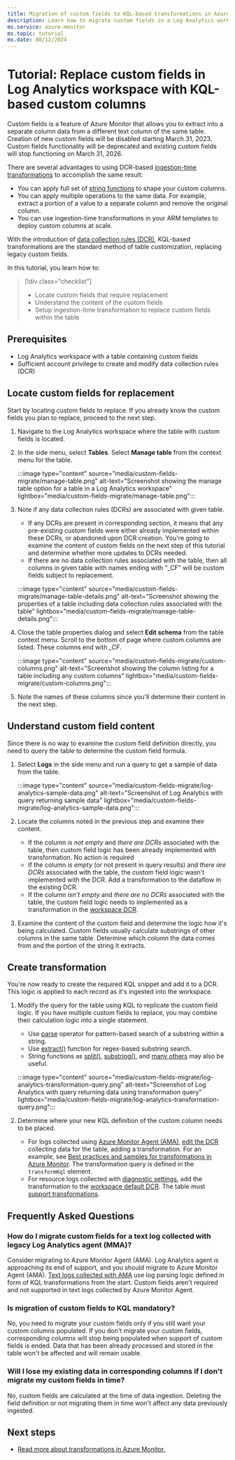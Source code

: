 ```yaml
---
title: Migration of custom fields to KQL-based transformations in Azure Monitor
description: Learn how to migrate custom fields in a Log Analytics workspace in Azure Monitor with KQL-based custom columns using transformations. 
ms.service: azure-monitor
ms.topic: tutorial 
ms.date: 08/12/2024
---
```



# Tutorial: Replace custom fields in Log Analytics workspace with KQL-based custom columns

Custom fields is a feature of Azure Monitor that allows you to extract into a separate column data from a different text column of the same table. Creation of new custom fields will be disabled starting March 31, 2023. Custom fields functionality will be deprecated and existing custom fields will stop functioning on March 31, 2026.

There are several advantages to using DCR-based [ingestion-time transformations](../essentials/data-collection-transformations.md) to accomplish the same result:

- You can apply full set of [string functions](/azure/data-explorer/kusto/query/scalarfunctions#string-functions) to shape your custom columns.
- You can apply multiple operations to the same data. For example, extract a portion of a value to a separate column and remove the original column.
- You can use ingestion-time transformations in your ARM templates to deploy custom columns at scale.

With the introduction of [data collection rules (DCR)](../essentials/data-collection-rule-overview.md), KQL-based transformations are the standard method of table customization, replacing legacy custom fields.

In this tutorial, you learn how to:

> [!div class="checklist"]
> * Locate custom fields that require replacement
> * Understand the content of the custom fields
> * Setup ingestion-time transformation to replace custom fields within the table


## Prerequisites

- Log Analytics workspace with a table containing custom fields
- Sufficient account privilege to create and modify data collection rules  (DCR)



## Locate custom fields for replacement
Start by locating custom fields to replace. If you already know the custom fields  you plan to replace, proceed to the next step.

1. Navigate to the Log Analytics workspace where the table with custom fields is located.
2. In the side menu, select **Tables**. Select **Manage table** from the context menu for the table.

    :::image type="content" source="media/custom-fields-migrate/manage-table.png" alt-text="Screenshot showing the manage table option for a table in a Log Analytics workspace" lightbox="media/custom-fields-migrate/manage-table.png":::

1. Note if any data collection rules (DCRs) are associated with given table. 
   
    - If any DCRs are present in corresponding section, it means that any pre-existing custom fields were either already implemented within these DCRs, or abandoned upon DCR creation. You're going to examine the content of custom fields on the next step of this tutorial and determine whether more updates to DCRs needed.
    - If there are no data collection rules associated with the table, then all columns in given table with names ending with "_CF" will be custom fields subject to replacement.

    :::image type="content" source="media/custom-fields-migrate/manage-table-details.png" alt-text="Screenshot showing the properties of a table including data collection rules associated with the table" lightbox="media/custom-fields-migrate/manage-table-details.png":::

2. Close the table properties dialog and select **Edit schema** from the table context menu. Scroll to the bottom of page where custom columns are listed. These columns end with *_CF*.

    :::image type="content" source="media/custom-fields-migrate/custom-columns.png" alt-text="Screenshot showing the column listing for a table including any custom columns" lightbox="media/custom-fields-migrate/custom-columns.png":::

1. Note the names of these columns since you'll determine their content in the next step.

## Understand custom field content
Since there is no way to examine the custom field definition directly, you need to query the table to determine the custom field formula.

1. Select **Logs** in the side menu and run a query to get a sample of data from the table.

    :::image type="content" source="media/custom-fields-migrate/log-analytics-sample-data.png" alt-text="Screenshot of Log Analytics with query returning sample data" lightbox="media/custom-fields-migrate/log-analytics-sample-data.png":::

1. Locate the columns noted in the previous step and examine their content.
    - If the column *is not empty* and *there are DCRs* associated with the table, then custom field logic has been already implemented with transformation. No action is required
    - If the column *is empty* (or not present in query results) and *there are DCRs* associated with the table, the custom field logic wasn't implemented with the DCR. Add a transformation to the dataflow in the existing DCR.
    - If the column *isn't empty* and *there are no DCRs* associated with the table, the custom field logic needs to implemented as a transformation in the [workspace DCR](../essentials/data-collection-transformations.md#workspace-transformations).

1. Examine the content of the custom field and determine the logic how it's being calculated. Custom fields usually calculate substrings of other columns in the same table. Determine which column the data comes from and the portion of the string it extracts.

## Create transformation
You're now ready to create the required KQL snippet and add it to a DCR. This logic is applied to each record as it's ingested into the workspace.

1. Modify the query for the table using KQL to replicate the custom field logic. If you have multiple custom fields to replace, you may combine their calculation logic into a single statement.

    - Use [parse](/azure/data-explorer/kusto/query/parseoperator) operator for pattern-based search of a substring within a string.
    - Use [extract()](/azure/data-explorer/kusto/query/extractfunction) function for regex-based substring search.
    - String functions as [split()](/azure/data-explorer/kusto/query/splitfunction), [substring()](/azure/data-explorer/kusto/query/substringfunction), and [many others](/azure/data-explorer/kusto/query/scalarfunctions#string-functions) may also be useful.

    :::image type="content" source="media/custom-fields-migrate/log-analytics-transformation-query.png" alt-text="Screenshot of Log Analytics with query returning data using transformation query" lightbox="media/custom-fields-migrate/log-analytics-transformation-query.png":::

2. Determine where your new KQL definition of the custom column needs to be placed.
 
    - For logs collected using [Azure Monitor Agent (AMA)](../agents/agents-overview.md), [edit the DCR](../essentials/data-collection-rule-create-edit.md) collecting data for the table, adding a transformation. For an example, see [Best practices and samples for transformations in Azure Monitor](../essentials/data-collection-transformations-best-practices.md). The transformation query is defined in the `transformKql` element.
    - For resource logs collected with [diagnostic settings](../essentials/diagnostic-settings.md), add the transformation to the [workspace default DCR](../essentials/data-collection-transformations-workspace.md). The table must [support transformations](../logs/tables-feature-support.md).



## Frequently Asked Questions

### How do I migrate  custom fields for a text log collected with legacy Log Analytics agent (MMA)?

Consider migrating to Azure Monitor Agent (AMA). Log Analytics agent is approaching its end of support, and you should migrate to Azure Monitor Agent (AMA). [Text logs collected with AMA](../agents/data-collection-text-log.md) use log parsing logic defined in form of KQL transformations from the start. Custom fields aren't required and not supported in text logs collected by Azure Monitor Agent.

### Is migration of custom fields to KQL mandatory?

No, you need to migrate your custom fields only if you still want your custom columns populated. If you don't migrate your custom fields, corresponding columns will stop being populated when support of custom fields is ended. Data that has been already processed and stored in the table won't be affected and will remain usable.

### Will I lose my existing data in corresponding columns if I don't migrate my custom fields in time?

No, custom fields are calculated at the time of data ingestion. Deleting the field definition or not migrating them in time won't affect any data previously ingested.

## Next steps

- [Read more about transformations in Azure Monitor.](../essentials/data-collection-transformations.md)

